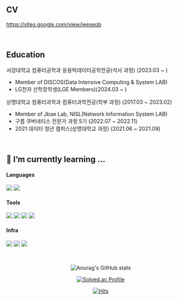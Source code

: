 ## CV 
https://sites.google.com/view/jeeseob

</br>

## Education 

서강대학교 컴퓨터공학과 응용빅데이터공학전공(석사 과정) (2023.03 ~ ) 
  - Member of DISCOS(Data Intensive Computing & System LAB)  
  - LG전자 산학장학생(LGE Members)(2024.03 ~ )

상명대학교 컴퓨터과학과 컴퓨터과학전공(학부 과정) (2017.03 ~ 2023.02) 
  - Member of Jbae Lab, NISL(Network Information System LAB)  
  - 구름 쿠버네티스 전문가 과정 5기 (2022.07 ~ 2022.11)  
  - 2021 데이터 청년 캠퍼스(상명대학교 과정) (2021.06 ~ 2021.09)  

<br>

## 🌱 I’m currently learning ...

#### Languages   
<img src="https://img.shields.io/badge/C%2B%2B-00599C?style=for-the-badge&logo=c%2B%2B&logoColor=white"/> <img src="https://img.shields.io/badge/Python-3776AB?style=for-the-badge&logo=python&logoColor=white"/>

#### Tools   
<img src="https://img.shields.io/badge/Apache_Spark-FFFFFF?style=for-the-badge&logo=apachespark&logoColor=#E35A16"/> <img src="https://img.shields.io/badge/Spring-6DB33F?style=for-the-badge&logo=spring&logoColor=white"/> <img src="https://img.shields.io/badge/Spring_Boot-F2F4F9?style=for-the-badge&logo=spring-boot"/> <img src="https://img.shields.io/badge/MySQL-005C84?style=for-the-badge&logo=mysql&logoColor=white"/>

#### Infra 
<img src ="https://img.shields.io/badge/Amazon_AWS-232F3E?style=for-the-badge&logo=amazon-aws&logoColor=white"/> <img src ="https://img.shields.io/badge/Docker-2CA5E0?style=for-the-badge&logo=docker&logoColor=white"/> <img src ="https://img.shields.io/badge/kubernetes-326ce5.svg?&style=for-the-badge&logo=kubernetes&logoColor=white"/>

</br>

<div align="center"> <!--가운데 정렬-->

![Anurag's GitHub stats](https://github-readme-stats.vercel.app/api?username=Jeeseob&show_icons=true&theme=github_dark)
 
[![Solved.ac Profile](http://mazassumnida.wtf/api/v2/generate_badge?boj=jeeseob5761)](https://solved.ac/jeeseob5761/)

[![Hits](https://hits.seeyoufarm.com/api/count/incr/badge.svg?url=https%3A%2F%2Fgithub.com%2FJeeseob&count_bg=%23284E7C&title_bg=%23555555&icon=&icon_color=%23E7E7E7&title=hits&edge_flat=false)](https://hits.seeyoufarm.com)
 </div>
 
